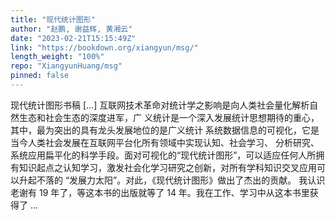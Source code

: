 ```yaml
---
title: "现代统计图形"
author: "赵鹏, 谢益辉, 黄湘云"
date: "2023-02-21T15:15:49Z"
link: "https://bookdown.org/xiangyun/msg/"
length_weight: "100%"
repo: "XiangyunHuang/msg"
pinned: false
---
```


现代统计图形书稿 [...] 互联网技术革命对统计学之影响是向人类社会量化解析自然生态和社会生态的深度进军，广 义统计是一个深入发展统计思想期待的重心，其中，最为突出的具有龙头发展地位的是广义统计 系统数据信息的可视化，它是当今人类社会发展在互联网平台化所有领域中实现认知、社会学习、 分析研究、系统应用扁平化的科学手段。面对可视化的“现代统计图形”，可以适应任何人所拥 有知识起点之认知学习，激发社会化学习研究之创新，对所有学科知识交叉应用可以升起不落的
“发展力太阳”。对此，《现代统计图形》做出了杰出的贡献。 我认识老谢有 19 年了，等这本书的出版就等了 14 年。我在工作、学习中从这本书里获得了 ...
